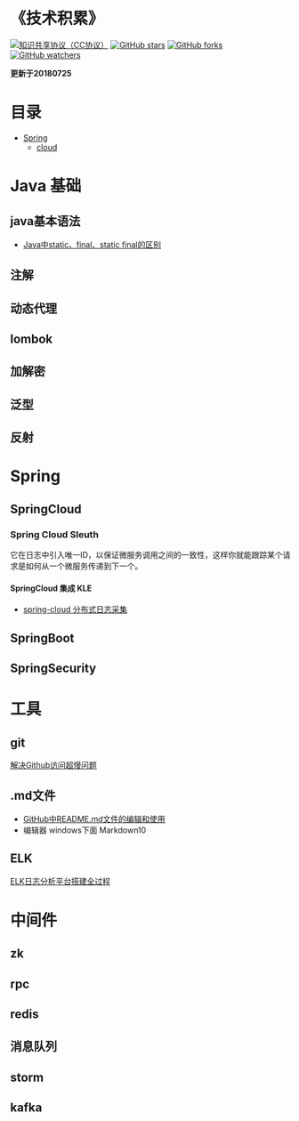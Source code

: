 ﻿﻿﻿﻿﻿﻿﻿﻿﻿﻿﻿﻿﻿﻿﻿﻿﻿﻿﻿﻿﻿﻿﻿﻿﻿<h1>《技术积累》</h1>[![知识共享协议（CC协议）](https://img.shields.io/badge/License-Creative%20Commons-DC3D24.svg)](https://creativecommons.org/licenses/by-nc-sa/4.0/deed.zh)[![GitHub stars](https://img.shields.io/github/stars/396191970/learn.svg?style=flat&label=Star)](https://github.com/396191970/learn/stargazers)[![GitHub forks](https://img.shields.io/github/forks/396191970/learn.svg?style=flat&label=Fork)](https://github.com/396191970/learn/fork)[![GitHub watchers](https://img.shields.io/github/watchers/396191970/learn.svg?style=flat&label=Watch)](https://github.com/396191970/learn/watchers)**更新于20180725**# 目录* [Spring ](https://github.com/396191970/learn/blob/master/README.md#Spring )	* [cloud](https://github.com/396191970/learn/blob/master/README.md#SpringCloud)# Java 基础## java基本语法* [Java中static、final、static final的区别](https://www.cnblogs.com/EasonJim/p/7841990.html)## 注解## 动态代理## lombok## 加解密## 泛型## 反射# Spring ## SpringCloud ### Spring Cloud Sleuth它在日志中引入唯一ID，以保证微服务调用之间的一致性，这样你就能跟踪某个请求是如何从一个微服务传递到下一个。#### SpringCloud 集成 KLE* [spring-cloud 分布式日志采集](https://blog.csdn.net/guduyishuai/article/details/79228306)## SpringBoot## SpringSecurity# 工具## git[解决Github访问超慢问题](http://m.xiazaiba.com/jiaocheng/7841.html)## .md文件* [GitHub中README.md文件的编辑和使用](https://blog.csdn.net/ljc_563812704/article/details/53464039)* 编辑器 windows下面 Markdown10## ELK[ELK日志分析平台搭建全过程](https://www.cnblogs.com/onetwo/p/6059231.html)# 中间件## zk## rpc## redis## 消息队列## storm## kafka